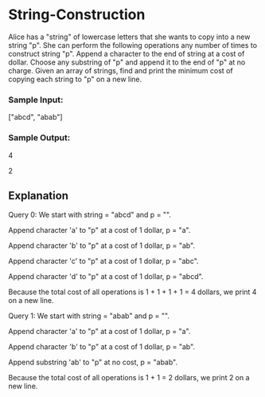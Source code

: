 # String-Construction

Alice has a "string" of lowercase letters that she wants to copy into a new string "p". She can perform the following operations any number of times to construct string "p". Append a character to the end of string  at a cost of  dollar. Choose any substring of "p" and append it to the end of "p" at no charge.
Given an array of strings, find and print the minimum cost of copying each string to "p" on a new line.

### Sample Input:

["abcd", "abab"]

### Sample Output:

4

2

## Explanation

Query 0: We start with string = "abcd" and p = "".

Append character 'a' to "p" at a cost of 1 dollar, p = "a".

Append character 'b' to "p" at a cost of 1 dollar, p = "ab".

Append character 'c' to "p" at a cost of 1 dollar, p = "abc".

Append character 'd' to "p" at a cost of 1 dollar, p = "abcd".

Because the total cost of all operations is 1 + 1 + 1 + 1 = 4 dollars, we print 4 on a new line.

Query 1: We start with string = "abab" and p = "".

Append character 'a' to "p" at a cost of 1 dollar, p = "a".

Append character 'b' to "p" at a cost of 1 dollar, p = "ab".

Append substring 'ab' to "p" at no cost, p = "abab".

Because the total cost of all operations is 1 + 1 = 2 dollars, we print 2 on a new line.